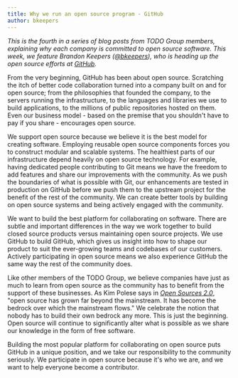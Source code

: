 ```yaml
---
title: Why we run an open source program - GitHub
author: bkeepers
---
```


_This is the fourth in a series of blog posts from TODO Group members, explaining why each company is committed to open source software. This week, we feature Brandon Keepers ([@bkeepers](https://twitter.com/bkeepers)), who is heading up the open source efforts at [GitHub](https://github.com/github)._

From the very beginning, GitHub has been about open source. Scratching the itch of better code collaboration turned into a company built on and for open source; from the philosophies that founded the company, to the servers running the infrastructure, to the languages and libraries we use to build applications, to the millions of public repositories hosted on them. Even our business model - based on the premise that you shouldn't have to pay if you share - encourages open source.

We support open source because we believe it is the best model for creating software. Employing reusable open source components forces you to construct modular and scalable systems. The healthiest parts of our infrastructure depend heavily on open source technology. For example, having dedicated people contributing to Git means we have the freedom to add features and share our improvements with the community. As we push the boundaries of what is possible with Git, our enhancements are tested in production on GitHub before we push them to the upstream project for the benefit of the rest of the community. We can create better tools by building on open source systems and being actively engaged with the community.

We want to build the best platform for collaborating on software. There are subtle and important differences in the way we work together to build closed source products versus maintaining open source projects. We use GitHub to build GitHub, which gives us insight into how to shape our product to suit the ever-growing teams and codebases of our customers. Actively participating in open source means we also experience GitHub the same way the rest of the community does.

Like other members of the TODO Group, we believe companies have just as much to learn from open source as the community has to benefit from the support of these businesses. As Kim Polese says in [_Open Sources 2.0_](open-sources), "open source has grown far beyond the mainstream. It has become the bedrock over which the mainstream flows." We celebrate the notion that nobody has to build their own bedrock any more. This is just the beginning. Open source will continue to significantly alter what is possible as we share our knowledge in the form of free software.

Building the most popular platform for collaborating on open source puts GitHub in a unique position, and we take our responsibility to the community seriously. We participate in open source because it's who we are, and we want to help everyone become a contributor.

[open-sources]: http://shop.oreilly.com/product/9780596008024.do

